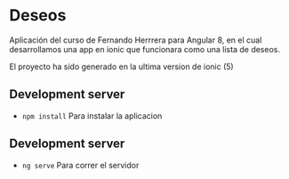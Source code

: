 # Deseos

Aplicación del curso de Fernando Herrrera para Angular 8, en el cual desarrollamos una app en ionic que funcionara como una lista de deseos.


El proyecto ha sido generado en la ultima version de ionic (5)

## Development server

 * `npm install` Para instalar la aplicacion

## Development server

 * `ng serve` Para correr el servidor
